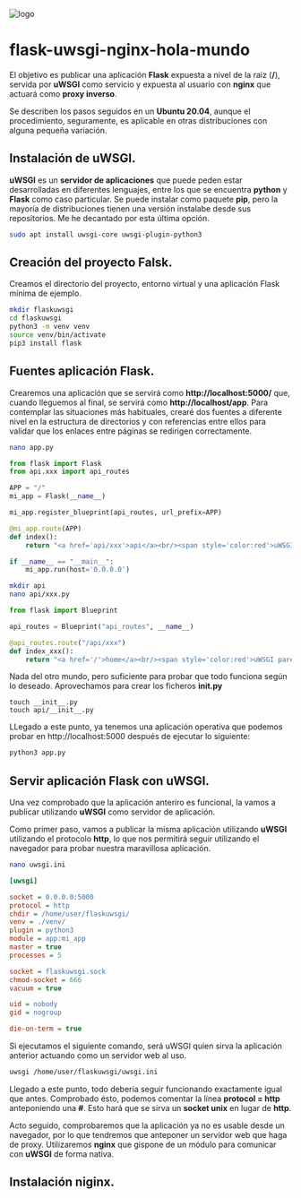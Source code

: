 ![logo](https://raw.github.com/1N0T/images/master/global/1N0T.png)

# flask-uwsgi-nginx-hola-mundo
El objetivo es publicar una aplicación **Flask** expuesta a nivel de la raiz (**/**), servida por **uWSGI** como servicio y expuesta al usuario con **nginx** que actuará como **proxy inverso**.

Se describen los pasos seguidos en un **Ubuntu 20.04**, aunque el procedimiento, seguramente, es aplicable en otras distribuciones con alguna pequeña variación.

## Instalación de uWSGI.
**uWSGI** es un **servidor de aplicaciones** que puede peden estar desarrolladas en diferentes lenguajes, entre los que se encuentra **python** y **Flask** como caso particular.
Se puede instalar como paquete **pip**, pero la mayoría de distribuciones tienen una versión instalabe desde sus repositorios. Me he decantado por esta última opción.

```bash
sudo apt install uwsgi-core uwsgi-plugin-python3
```
## Creación del proyecto Falsk.
Creamos el directorio del proyecto, entorno virtual y una aplicación Flask mínima de ejemplo.
```bash
mkdir flaskuwsgi
cd flaskuwsgi
python3 -m venv venv
source venv/bin/activate
pip3 install flask
```
## Fuentes aplicación Flask.
Crearemos una aplicación que se servirá como **http://localhost:5000/** que, cuando lleguemos al final, se servirá como **http://localhost/app**. Para contemplar las situaciones más habituales, crearé dos fuentes a diferente nivel en la estructura de directorios y con referencias entre ellos para validar que los enlaces entre páginas se redirigen correctamente.
```bash
nano app.py
```
```python
from flask import Flask
from api.xxx import api_routes

APP = "/"
mi_app = Flask(__name__)

mi_app.register_blueprint(api_routes, url_prefix=APP)

@mi_app.route(APP)
def index():
    return "<a href='api/xxx'>api</a><br/><span style='color:red'>uWSGI parece estar funcionando</span>"

if __name__ == "__main__":
    mi_app.run(host='0.0.0.0')

```
```bash
mkdir api
nano api/xxx.py
```
```python
from flask import Blueprint

api_routes = Blueprint("api_routes", __name__)

@api_routes.route("/api/xxx")
def index_xxx():
    return "<a href='/'>home</a><br/><span style='color:red'>uWSGI parece estar funcionando api/xxx</span>"
```
Nada del otro mundo, pero suficiente para probar que todo funciona según lo deseado. Aprovechamos para crear los ficheros **__init__.py**
```bahs
touch __init__.py
touch api/__init__.py
```
LLegado a este punto, ya tenemos una aplicación operativa que podemos probar en http://localhost:5000 después de ejecutar lo siguiente:
```bash
python3 app.py
```
## Servir aplicación Flask con uWSGI.
Una vez comprobado que la aplicación anteriro es funcional, la vamos a publicar utilizando **uWSGI** como servidor de aplicación.

Como primer paso, vamos a publicar la misma aplicación utilizando **uWSGI** utilizando el protocolo **http**, lo que nos permitirá seguir utilizando el navegador para probar nuestra maravillosa aplicación.
```bash
nano uwsgi.ini
```
```ini
[uwsgi]

socket = 0.0.0.0:5000
protocol = http
chdir = /home/user/flaskuwsgi/
venv = ./venv/
plugin = python3
module = app:mi_app
master = true
processes = 5

socket = flaskuwsgi.sock
chmod-socket = 666
vacuum = true

uid = nobody
gid = nogroup

die-on-term = true
```
Si ejecutamos el siguiente comando, será uWSGI quien sirva la aplicación anterior actuando como un servidor web al uso.
```bash
uwsgi /home/user/flaskuwsgi/uwsgi.ini
```
Llegado a este punto, todo debería seguir funcionando exactamente igual que antes. Comprobado ésto, podemos comentar la línea **protocol = http** anteponiendo una **#**. Esto hará que se sirva un **socket unix** en lugar de **http**. 

Acto seguido, comprobaremos que la aplicación ya no es usable desde un navegador, por lo que tendremos que anteponer un servidor web que haga de proxy. Utilizaremos **nginx** que gispone de un módulo para comunicar con **uWSGI** de forma nativa.

## Instalación niginx.
